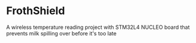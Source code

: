 # FrothShield
A wireless temperature reading project with STM32L4 NUCLEO board that prevents milk spilling over before it's too late
